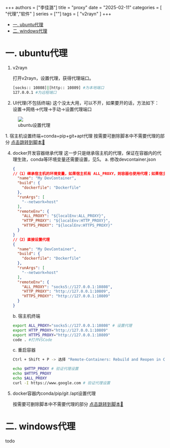 +++
authors = ["李佳潞"]
title = "proxy"
date = "2025-02-11"
categories = [
    "代理","软件"
]
series = [""]
tags = [
   "v2rayn"
]
+++

- [一. ubuntu代理](#一-ubuntu代理)
- [二. windows代理](#二-windows代理)

# 一. ubuntu代理

1. v2rayn

    打开v2rayn，设置代理，获得代理端口。
    ```bash
    [socks:: 10808]|[http:: 10809] #为本地端口
    127.0.0.1 #为远程端口
    ```

2. UI代理(不包括终端)
  这个没太大用，可以不开，如果要开的话，方法如下：
  设置->网络->代理->手动->设置代理端口
  <div class="container">
      <div class="image">
          <figure>
            <a data-fancybox="gallery" href="/images/work-record/proxy.png" >
              <img src="/images/work-record/proxy.png" loading="lazy">
          </a>
              <figcaption>ubuntu设置代理</figcaption>
          </figure>
      </div>
  </div>
1. 宿主机设置终端+conda+pip+git+apt代理
   按需要可删除脚本中不需要代理的部分
<a href="https://heirenlop.github.io/%E5%B7%A5%E4%BD%9C%E8%AE%B0%E5%BD%95/shell/#sections4">点击跳转到脚本🔗</a>


4. docker开发容器继承代理
   这一步只是继承宿主机的代理，保证在容器内的代理生效，conda等环境变量还需要设置，见5。
   a. 修改devcontainer.json

    ```json
    {
    //（1）继承宿主机的环境变量，如果宿主机有 ALL_PROXY，则容器也使用代理；如果宿主机没设置 ALL_PROXY，则容器不会使用代理。一般用这种方法就行。
      "name": "My DevContainer",
      "build": {
        "dockerfile": "Dockerfile"
      },
      "runArgs": [
        "--network=host"
      ],
      "remoteEnv": {
        "ALL_PROXY": "${localEnv:ALL_PROXY}",
        "HTTP_PROXY": "${localEnv:HTTP_PROXY}",
        "HTTPS_PROXY": "${localEnv:HTTPS_PROXY}"
      }
    }
    //（2）直接设置代理
    {
      "name": "My DevContainer",
      "build": {
        "dockerfile": "Dockerfile"
      },
      "runArgs": [
        "--network=host"
      ],
      "remoteEnv": {
        "ALL_PROXY": "socks5://127.0.0.1:10808",
        "HTTP_PROXY": "http://127.0.0.1:10809",
        "HTTPS_PROXY": "http://127.0.0.1:10809"
      }
    }
    ```

    b. 宿主机终端
    ```bash
    export ALL_PROXY="socks5://127.0.0.1:10808" # 设置代理
    export HTTP_PROXY="http://127.0.0.1:10809"
    export HTTPS_PROXY="http://127.0.0.1:10809"
    code . #打开VSCode
    ```
    c. 重启容器

    ```bash
    Ctrl + Shift + P -> 选择 "Remote-Containers: Rebuild and Reopen in Container"

    echo $HTTP_PROXY # 验证代理设置
    echo $HTTPS_PROXY
    echo $ALL_PROXY 
    curl -I https://www.google.com # 验证代理设置

    ```

5. docker容器内conda/pip/git /apt设置代理

   按需要可删除脚本中不需要代理的部分
<a href="https://heirenlop.github.io/%E5%B7%A5%E4%BD%9C%E8%AE%B0%E5%BD%95/shell/#sections4">点击跳转到脚本🔗</a>


# 二. windows代理

todo
